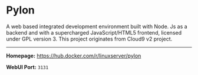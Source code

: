 # Pylon

A web based integrated development environment built with Node. Js as a backend and with a supercharged JavaScript/HTML5 frontend, licensed under GPL version 3. This project originates from Cloud9 v2 project.

---

**Homepage:** https://hub.docker.com/r/linuxserver/pylon

**WebUI Port:** `3131`